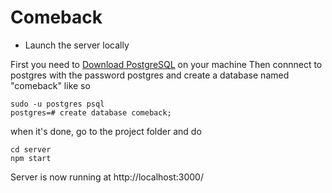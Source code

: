 # Comeback

- Launch the server locally

First you need to [Download PostgreSQL](https://www.postgresql.org/download/) on your machine
Then connnect to postgres with the password postgres and create a database named "comeback" like so

```
sudo -u postgres psql
postgres=# create database comeback;
```

when it's done, go to the project folder and do

```
cd server
npm start
```

Server is now running at http://localhost:3000/
